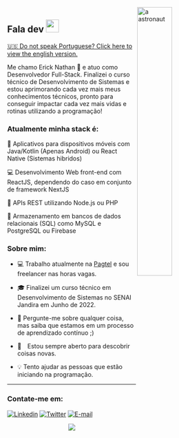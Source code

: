 <a href="https://blush.design/pt/artists/RyUTVuP8G4QeAAEEQgug/pablo-stanley" title="Illustration by Pablo Stanley">
  <img align="right" src="https://images.blush.design/zV4kqq0-yOM8Mj4wX2eH?w=920&auto=compress&cs=srgb" alt="a astronaut" width=40% height=40% />
</a>

## Fala dev <img src="https://raw.githubusercontent.com/kaueMarques/kaueMarques/master/hi.gif" width="30px" height="30px">

<a href="https://github.com/ericknathan/ericknathan/blob/main/README-EN.md">🇺🇸 Do not speak Portuguese? Click here to view the english version.</a>

Me chamo Erick Nathan 🚀 e atuo como Desenvolvedor Full-Stack. Finalizei o curso técnico de Desenvolvimento de Sistemas e estou aprimorando cada vez mais meus conhecimentos técnicos, pronto para conseguir impactar cada vez mais vidas e rotinas utilizando a programação!

### Atualmente minha stack é:

📱 Aplicativos para dispositivos móveis com Java/Kotlin (Apenas Android) ou React Native (Sistemas hibridos)

💻 Desenvolvimento Web front-end com ReactJS, dependendo do caso em conjunto de framework NextJS

📡 APIs REST utilizando Node.js ou PHP

💾 Armazenamento em bancos de dados relacionais (SQL) como MySQL e PostgreSQL ou Firebase

### Sobre mim:

- 💻 Trabalho atualmente na [Pagtel](https://pagtel.com.br) e sou freelancer nas horas vagas.

- 🎓 Finalizei um curso técnico em Desenvolvimento de Sistemas no SENAI Jandira em Junho de 2022.

- 💬 Pergunte-me sobre qualquer coisa, mas saiba que estamos em um processo de aprendizado contínuo ;)

- 🔭 Estou sempre aberto para descobrir coisas novas.

- 💡 Tento ajudar as pessoas que estão iniciando na programação.

<hr>

### Contate-me em:
[![Linkedin](https://img.shields.io/badge/Linkedin-2867b2?style=for-the-badge&logo=linkedin&logoColor=white)](https://www.linkedin.com/in/ericknathan/)
[![Twitter](https://img.shields.io/badge/Twitter-1DA1F2?style=for-the-badge&logo=twitter&logoColor=white)](https://twitter.com/onathannsz)
[![E-mail](https://img.shields.io/badge/Email-EA4335?style=for-the-badge&logo=gmail&logoColor=white)](mailto:erick.capito@hotmail.com)

<div align="center">
  <a href="https://github.com/anuraghazra/github-readme-stats">
    <img align="center" src="https://github-readme-stats.vercel.app/api?username=ericknathan&show_icons=true&theme=tokyonight&hide_border=true&locale=pt-br&count_private=true" />
  </a>
</div>

